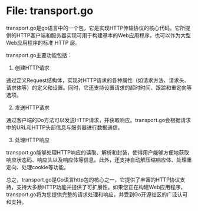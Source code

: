 # File: transport.go

transport.go是go语言中的一个包，它是实现HTTP传输协议的核心代码。它所提供的HTTP客户端和服务器实现可用于构建基本的Web应用程序，也可以作为大型Web应用程序的标准 HTTP 层。

transport.go主要功能包括：

1. 创建HTTP请求

通过定义Request结构体，实现对HTTP请求的各种属性（如请求方法、请求头、请求体等）的定义和设置。同时，它还支持设置请求的超时时间、跟踪和重定向等选项。

2. 发送HTTP请求

通过客户端的Do方法可以发送HTTP请求，并获取响应。transport.go会根据请求中的URL和HTTP头部信息与服务器进行数据通信。

3. 处理HTTP响应

transport.go能够处理HTTP响应的读取、解析和封装，使得用户能够方便地获取响应状态码、响应头以及响应体等信息。此外，还支持自动解压缩响应体、处理重定向、处理cookie等功能。

总之，transport.go是Go语言http包的核心之一，它提供了丰富的HTTP协议支持，支持大多数HTTP功能并提供了可扩展性。如果您正在构建Web应用程序，transport.go将为您提供完整的请求处理和响应，并受到Go开源社区的广泛认可和支持。

